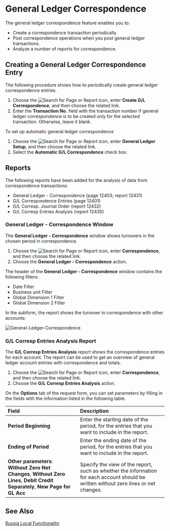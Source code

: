 # General Ledger Correspondence

The general ledger correspondence feature enables you to: 

- Create a correspondence transaction periodically.
- Post correspondence operations when you post general ledger transactions.
- Analyze a number of reports for correspondence.

 

## Creating a General Ledger Correspondence Entry

 

The following procedure shows how to periodically create general ledger correspondence entries.

 

1. Choose the ![Search for Page or Report](https://github.com/DianaMalina/dynamics365smb-docs/blob/Pre-RussiaLF_EN/business-central/LocalFunctionality/RussiaLF_EN/search-icon.png) icon, enter **Create G/L Correspondence**, and then choose the related link.
2. Enter the **Transaction No.** field with the transaction number if general ledger correspondence is to be created only for the selected transaction. Otherwise, leave it blank.

 

To set up automatic general ledger correspondence

 

1. Choose the ![Search for Page or Report](https://github.com/DianaMalina/dynamics365smb-docs/blob/Pre-RussiaLF_EN/business-central/LocalFunctionality/RussiaLF_EN/search-icon.png) icon, enter **General Ledger Setup**, and then choose the related link.
2. Select the **Automatic G/L Correspondence** check box.

 

## Reports

 

The following reports have been added for the analysis of data from correspondence transactions:

 

- General Ledger - Correspondence (page 12403; report 12431)
- G/L Correspondence Entries (page 12401)
- G/L Corresp. Journal Order (report 12432)
- G/L Corresp Entries Analysis (report 12435)

 

### General Ledger - Correspondence Window

 

The **General Ledger - Correspondence** window shows turnovers in the chosen period in correspondence.

 

1. Choose the ![Search for Page or Report](https://github.com/DianaMalina/dynamics365smb-docs/blob/Pre-RussiaLF_EN/business-central/LocalFunctionality/RussiaLF_EN/search-icon.png) icon, enter **Correspondence**, and then choose the related link.
2. Choose the **General Ledger - Correspondence** action.

 

The header of the **General Ledger - Correspondence** window contains the following filters:

 

- Date Filter
- Business unit Filter
- Global Dimension 1 Filter
- Global Dimension 2 Filter

 

In the subform, the report shows the turnover in correspondence with other accounts:

![General-Ledger-Correspondence](https://github.com/DianaMalina/dynamics365smb-docs/blob/Pre-RussiaLF_EN/business-central/LocalFunctionality/RussiaLF_EN/General-Ledger-Correspondence.png)

 

### G/L Corresp Entries Analysis Report

 

The **G/L Corresp Entries Analysis** report shows the correspondence entries for each account. The report can be used to get an overview of general ledger account entries with correspondence and totals.

 

1. Choose the ![Search for Page or Report](https://github.com/DianaMalina/dynamics365smb-docs/blob/Pre-RussiaLF_EN/business-central/LocalFunctionality/RussiaLF_EN/search-icon.png) icon, enter **Correspondence**, and then choose the related link.
2. Choose the **G/L Corresp Entries Analysis** action.

 

On the **Options** tab of the request form, you can set parameters by filling in the fields with the information listed in the following table.

 

| Field                                                        | Description                                                  |
| :----------------------------------------------------------- | :----------------------------------------------------------- |
| **Period Beginning**                                         | Enter the starting date of the period, for the entries that you want to include in the report. |
| **Ending of Period**                                         | Enter the ending date of the period, for the entries that you want to include in the report. |
| **Other parameters**:<br />**Without Zero Net Changes**, **Without Zero Lines**, **Debit Credit Separately**, **New Page for GL Acc** | Specify the view of the report, such as whether the information for each account should be written without zero lines or net changes. |

 

## See Also

 

[Russia Local Functionality](https://github.com/AliiaSalikhova/dynamics365smb-docs/blob/pr/10/business-central/LocalFunctionality/Russia/Russia_eng/eng-russia-local-functionality.md)


